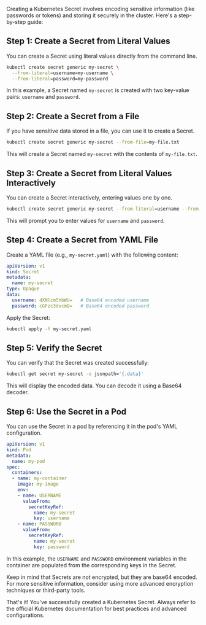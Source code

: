 Creating a Kubernetes Secret involves encoding sensitive information (like passwords or tokens) and storing it securely in the cluster. Here's a step-by-step guide:

## Step 1: Create a Secret from Literal Values

You can create a Secret using literal values directly from the command line.

```bash
kubectl create secret generic my-secret \
  --from-literal=username=my-username \
  --from-literal=password=my-password
```

In this example, a Secret named `my-secret` is created with two key-value pairs: `username` and `password`.

## Step 2: Create a Secret from a File

If you have sensitive data stored in a file, you can use it to create a Secret.

```bash
kubectl create secret generic my-secret --from-file=my-file.txt
```

This will create a Secret named `my-secret` with the contents of `my-file.txt`.

## Step 3: Create a Secret from Literal Values Interactively

You can create a Secret interactively, entering values one by one.

```bash
kubectl create secret generic my-secret --from-literal=username --from-literal=password
```

This will prompt you to enter values for `username` and `password`.

## Step 4: Create a Secret from YAML File

Create a YAML file (e.g., `my-secret.yaml`) with the following content:

```yaml
apiVersion: v1
kind: Secret
metadata:
  name: my-secret
type: Opaque
data:
  username: dXNlcm5hbWU=   # Base64 encoded username
  password: cGFzc3dvcmQ=   # Base64 encoded password
```

Apply the Secret:

```bash
kubectl apply -f my-secret.yaml
```

## Step 5: Verify the Secret

You can verify that the Secret was created successfully:

```bash
kubectl get secret my-secret -o jsonpath='{.data}'
```

This will display the encoded data. You can decode it using a Base64 decoder.

## Step 6: Use the Secret in a Pod

You can use the Secret in a pod by referencing it in the pod's YAML configuration.

```yaml
apiVersion: v1
kind: Pod
metadata:
  name: my-pod
spec:
  containers:
  - name: my-container
    image: my-image
    env:
    - name: USERNAME
      valueFrom:
        secretKeyRef:
          name: my-secret
          key: username
    - name: PASSWORD
      valueFrom:
        secretKeyRef:
          name: my-secret
          key: password
```

In this example, the `USERNAME` and `PASSWORD` environment variables in the container are populated from the corresponding keys in the Secret.

Keep in mind that Secrets are not encrypted, but they are base64 encoded. For more sensitive information, consider using more advanced encryption techniques or third-party tools.

That's it! You've successfully created a Kubernetes Secret. Always refer to the official Kubernetes documentation for best practices and advanced configurations.
